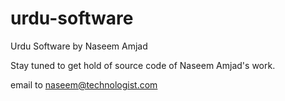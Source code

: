 # urdu-software
Urdu Software by Naseem Amjad

Stay tuned to get hold of source code of Naseem Amjad's work.

email to naseem@technologist.com
